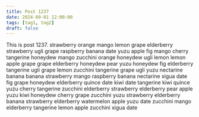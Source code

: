 ```yaml
---
title: Post 1237
date: 2024-09-01 12:00:00
tags: [tag1, tag2]
draft: false
---
```

This is post 1237.
strawberry
orange
mango
lemon
grape
elderberry
strawberry
ugli
grape
raspberry
banana
date
yuzu
apple
fig
mango
cherry
tangerine
honeydew
mango
zucchini
orange
honeydew
ugli
lemon
lemon
apple
grape
grape
elderberry
honeydew
pear
yuzu
honeydew
fig
elderberry
tangerine
ugli
grape
lemon
zucchini
tangerine
grape
ugli
yuzu
nectarine
banana
banana
strawberry
mango
raspberry
banana
nectarine
xigua
date
fig
grape
honeydew
elderberry
quince
date
kiwi
date
tangerine
kiwi
quince
yuzu
cherry
tangerine
zucchini
elderberry
strawberry
elderberry
pear
apple
yuzu
kiwi
honeydew
cherry
grape
zucchini
yuzu
strawberry
elderberry
banana
strawberry
elderberry
watermelon
apple
yuzu
date
zucchini
mango
elderberry
tangerine
lemon
apple
zucchini
xigua
date
